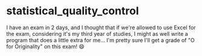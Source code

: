 # statistical_quality_control
I have an exam in 2 days, and I thought that if we're allowed to use Excel for the exam, considering it's my third year of studies, I might as well write a program that does a little extra for me... I'm pretty sure I'll get a grade of "O for Originality" on this exam! 😄
